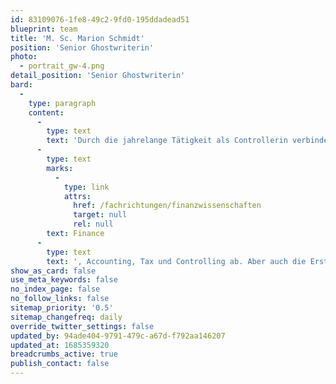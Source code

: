 ```yaml
---
id: 83109076-1fe8-49c2-9fd0-195ddadead51
blueprint: team
title: 'M. Sc. Marion Schmidt'
position: 'Senior Ghostwriterin'
photo:
  - portrait_gw-4.png
detail_position: 'Senior Ghostwriterin'
bard:
  -
    type: paragraph
    content:
      -
        type: text
        text: 'Durch die jahrelange Tätigkeit als Controllerin verbindet Marion Schmidt die Praxis mit der wissenschaftlichen Texterstellung. Sie ist seit 2020 Teil des Teams von GWriters und deckt den Bereich '
      -
        type: text
        marks:
          -
            type: link
            attrs:
              href: /fachrichtungen/finanzwissenschaften
              target: null
              rel: null
        text: Finance
      -
        type: text
        text: ', Accounting, Tax und Controlling ab. Aber auch die Erstellung von Business Plänen und Geschäftskonzepten ist durch ihre fundierten Erfahrungen in der Unternehmensberatung kein Problem. Das beste Ergebnis für die Kunden steht für sie immer im Vordergrund. Dies wird durch eine enge Kommunikation und Abstimmung mit dem Kunden gewährleistet.'
show_as_card: false
use_meta_keywords: false
no_index_page: false
no_follow_links: false
sitemap_priority: '0.5'
sitemap_changefreq: daily
override_twitter_settings: false
updated_by: 94ade404-9791-479c-a67d-f792aa146207
updated_at: 1685359320
breadcrumbs_active: true
publish_contact: false
---
```

